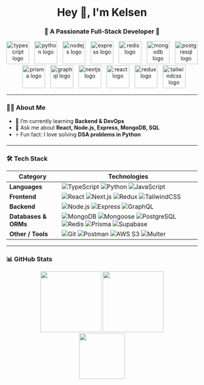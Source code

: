 <h1 align="center">Hey 👋, I'm Kelsen</h1>
<h3 align="center">🚀 A Passionate Full-Stack Developer 🚀</h3>

<div align="center">
  <img src="https://skillicons.dev/icons?i=ts" height="60" alt="typescript logo"  />
  <img width="6" />
  <img src="https://skillicons.dev/icons?i=py" height="60" alt="python logo"  />
  <img width="6" />
  <img src="https://skillicons.dev/icons?i=nodejs" height="60" alt="nodejs logo"  />
  <img width="6" />
  <img src="https://skillicons.dev/icons?i=express" height="60" alt="express logo"  />
  <img width="6" />
  <img src="https://skillicons.dev/icons?i=redis" height="60" alt="redis logo"  />
  <img width="6" />
  <img src="https://skillicons.dev/icons?i=mongodb" height="60" alt="mongodb logo"  />
  <img width="6" />
  <img src="https://skillicons.dev/icons?i=postgres" height="60" alt="postgresql logo"  />
  <img width="6" />
  <img src="https://skillicons.dev/icons?i=prisma" height="60" alt="prisma logo"  />
  <img width="6" />
  <img src="https://skillicons.dev/icons?i=graphql" height="60" alt="graphql logo"  />
  <img width="6" />
  <img src="https://skillicons.dev/icons?i=nextjs" height="60" alt="nextjs logo"  />
  <img width="6" />
  <img src="https://skillicons.dev/icons?i=react" height="60" alt="react logo"  />
  <img width="6" />
  <img src="https://skillicons.dev/icons?i=redux" height="60" alt="redux logo"  />
  <img width="6" />
  <img src="https://skillicons.dev/icons?i=tailwind" height="60" alt="tailwindcss logo"  />
</div>

---

### 👨‍💻 About Me  
- 🌱 I’m currently learning **Backend & DevOps**  
- 💬 Ask me about **React, Node.js, Express, MongoDB, SQL**  
- ⚡ Fun fact: I love solving **DSA problems in Python**  

---

### 🛠 Tech Stack  

| **Category**   | **Technologies** |
|----------------|------------------|
| **Languages** | ![TypeScript](https://img.shields.io/badge/TypeScript-3178C6?style=for-the-badge&logo=typescript&logoColor=white) ![Python](https://img.shields.io/badge/Python-3776AB?style=for-the-badge&logo=python&logoColor=white) ![JavaScript](https://img.shields.io/badge/JavaScript-F7DF1E?style=for-the-badge&logo=javascript&logoColor=black) |
| **Frontend**  | ![React](https://img.shields.io/badge/React-20232A?style=for-the-badge&logo=react&logoColor=61DAFB) ![Next.js](https://img.shields.io/badge/Next.js-000000?style=for-the-badge&logo=nextdotjs&logoColor=white) ![Redux](https://img.shields.io/badge/Redux-593D88?style=for-the-badge&logo=redux&logoColor=white) ![TailwindCSS](https://img.shields.io/badge/TailwindCSS-06B6D4?style=for-the-badge&logo=tailwindcss&logoColor=white) |
| **Backend**   | ![Node.js](https://img.shields.io/badge/Node.js-339933?style=for-the-badge&logo=nodedotjs&logoColor=white) ![Express](https://img.shields.io/badge/Express-000000?style=for-the-badge&logo=express&logoColor=white) ![GraphQL](https://img.shields.io/badge/GraphQL-E10098?style=for-the-badge&logo=graphql&logoColor=white) |
| **Databases & ORMs** | ![MongoDB](https://img.shields.io/badge/MongoDB-47A248?style=for-the-badge&logo=mongodb&logoColor=white) ![Mongoose](https://img.shields.io/badge/Mongoose-880000?style=for-the-badge&logo=mongoose&logoColor=white) ![PostgreSQL](https://img.shields.io/badge/PostgreSQL-4169E1?style=for-the-badge&logo=postgresql&logoColor=white) ![Redis](https://img.shields.io/badge/Redis-DC382D?style=for-the-badge&logo=redis&logoColor=white) ![Prisma](https://img.shields.io/badge/Prisma-2D3748?style=for-the-badge&logo=prisma&logoColor=white) ![Supabase](https://img.shields.io/badge/Supabase-3ECF8E?style=for-the-badge&logo=supabase&logoColor=white) |
| **Other / Tools**     | ![Git](https://img.shields.io/badge/Git-F05032?style=for-the-badge&logo=git&logoColor=white) ![Postman](https://img.shields.io/badge/Postman-FF6C37?style=for-the-badge&logo=postman&logoColor=white) ![AWS S3](https://img.shields.io/badge/AWS_S3-569A31?style=for-the-badge&logo=amazons3&logoColor=white) ![Multer](https://img.shields.io/badge/Multer-S3-blue?style=for-the-badge) |

---

### 📊 GitHub Stats  

<div align="center">
  <img src="https://github-readme-stats.vercel.app/api?username=Kelsen23&show_icons=true&theme=dracula&hide_border=false" height="160" />
  <img src="https://streak-stats.demolab.com?user=Kelsen23&theme=dracula&hide_border=false" height="160" />
</div>  

<div align="center">
  <img src="https://github-profile-trophy.vercel.app?username=Kelsen23&theme=dracula&margin-w=8&margin-h=8&no-frame=true&row=1" height="120" />
</div>
